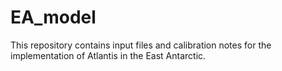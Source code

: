 # EA_model
This repository contains input files and calibration notes for the implementation of Atlantis in the East Antarctic. 
